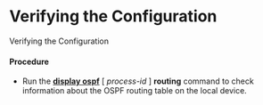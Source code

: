 Verifying the Configuration
===========================

Verifying the Configuration

#### Procedure

* Run the [**display ospf**](cmdqueryname=display+ospf) [ *process-id* ] **routing** command to check information about the OSPF routing table on the local device.